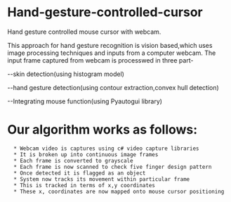 # Hand-gesture-controlled-cursor
      
Hand gesture controlled mouse cursor with webcam.

This approach for hand gesture recognition is vision based,which
uses image processing techniques and inputs from a computer webcam.
The input frame captured from webcam is processwed in three part-

--skin detection(using histogram model)

--hand gesture detection(using contour extraction,convex hull detection) 

--Integrating mouse function(using Pyautogui library)

# Our algorithm works as follows:

      * Webcam video is captures using c# video capture libraries
      * It is broken up into continuous image frames
      * Each frame is converted to grayscale
      * Each frame is now scanned to check five finger design pattern
      * Once detected it is flagged as an object
      * System now tracks its movement within particular frame
      * This is tracked in terms of x,y coordinates
      * These x, coordinates are now mapped onto mouse cursor positioning
